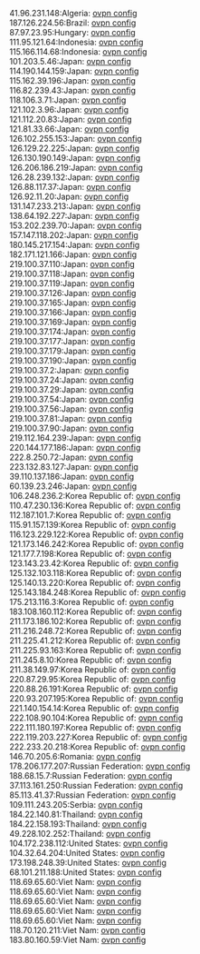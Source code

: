 41.96.231.148:Algeria: [ovpn config](vpn/41_96_231_148.ovpn)  
187.126.224.56:Brazil: [ovpn config](vpn/187_126_224_56.ovpn)  
87.97.23.95:Hungary: [ovpn config](vpn/87_97_23_95.ovpn)  
111.95.121.64:Indonesia: [ovpn config](vpn/111_95_121_64.ovpn)  
115.166.114.68:Indonesia: [ovpn config](vpn/115_166_114_68.ovpn)  
101.203.5.46:Japan: [ovpn config](vpn/101_203_5_46.ovpn)  
114.190.144.159:Japan: [ovpn config](vpn/114_190_144_159.ovpn)  
115.162.39.196:Japan: [ovpn config](vpn/115_162_39_196.ovpn)  
116.82.239.43:Japan: [ovpn config](vpn/116_82_239_43.ovpn)  
118.106.3.71:Japan: [ovpn config](vpn/118_106_3_71.ovpn)  
121.102.3.96:Japan: [ovpn config](vpn/121_102_3_96.ovpn)  
121.112.20.83:Japan: [ovpn config](vpn/121_112_20_83.ovpn)  
121.81.33.66:Japan: [ovpn config](vpn/121_81_33_66.ovpn)  
126.102.255.153:Japan: [ovpn config](vpn/126_102_255_153.ovpn)  
126.129.22.225:Japan: [ovpn config](vpn/126_129_22_225.ovpn)  
126.130.190.149:Japan: [ovpn config](vpn/126_130_190_149.ovpn)  
126.206.186.219:Japan: [ovpn config](vpn/126_206_186_219.ovpn)  
126.28.239.132:Japan: [ovpn config](vpn/126_28_239_132.ovpn)  
126.88.117.37:Japan: [ovpn config](vpn/126_88_117_37.ovpn)  
126.92.11.20:Japan: [ovpn config](vpn/126_92_11_20.ovpn)  
131.147.233.213:Japan: [ovpn config](vpn/131_147_233_213.ovpn)  
138.64.192.227:Japan: [ovpn config](vpn/138_64_192_227.ovpn)  
153.202.239.70:Japan: [ovpn config](vpn/153_202_239_70.ovpn)  
157.147.118.202:Japan: [ovpn config](vpn/157_147_118_202.ovpn)  
180.145.217.154:Japan: [ovpn config](vpn/180_145_217_154.ovpn)  
182.171.121.166:Japan: [ovpn config](vpn/182_171_121_166.ovpn)  
219.100.37.110:Japan: [ovpn config](vpn/219_100_37_110.ovpn)  
219.100.37.118:Japan: [ovpn config](vpn/219_100_37_118.ovpn)  
219.100.37.119:Japan: [ovpn config](vpn/219_100_37_119.ovpn)  
219.100.37.126:Japan: [ovpn config](vpn/219_100_37_126.ovpn)  
219.100.37.165:Japan: [ovpn config](vpn/219_100_37_165.ovpn)  
219.100.37.166:Japan: [ovpn config](vpn/219_100_37_166.ovpn)  
219.100.37.169:Japan: [ovpn config](vpn/219_100_37_169.ovpn)  
219.100.37.174:Japan: [ovpn config](vpn/219_100_37_174.ovpn)  
219.100.37.177:Japan: [ovpn config](vpn/219_100_37_177.ovpn)  
219.100.37.179:Japan: [ovpn config](vpn/219_100_37_179.ovpn)  
219.100.37.190:Japan: [ovpn config](vpn/219_100_37_190.ovpn)  
219.100.37.2:Japan: [ovpn config](vpn/219_100_37_2.ovpn)  
219.100.37.24:Japan: [ovpn config](vpn/219_100_37_24.ovpn)  
219.100.37.29:Japan: [ovpn config](vpn/219_100_37_29.ovpn)  
219.100.37.54:Japan: [ovpn config](vpn/219_100_37_54.ovpn)  
219.100.37.56:Japan: [ovpn config](vpn/219_100_37_56.ovpn)  
219.100.37.81:Japan: [ovpn config](vpn/219_100_37_81.ovpn)  
219.100.37.90:Japan: [ovpn config](vpn/219_100_37_90.ovpn)  
219.112.164.239:Japan: [ovpn config](vpn/219_112_164_239.ovpn)  
220.144.177.186:Japan: [ovpn config](vpn/220_144_177_186.ovpn)  
222.8.250.72:Japan: [ovpn config](vpn/222_8_250_72.ovpn)  
223.132.83.127:Japan: [ovpn config](vpn/223_132_83_127.ovpn)  
39.110.137.186:Japan: [ovpn config](vpn/39_110_137_186.ovpn)  
60.139.23.246:Japan: [ovpn config](vpn/60_139_23_246.ovpn)  
106.248.236.2:Korea Republic of: [ovpn config](vpn/106_248_236_2.ovpn)  
110.47.230.136:Korea Republic of: [ovpn config](vpn/110_47_230_136.ovpn)  
112.187.101.7:Korea Republic of: [ovpn config](vpn/112_187_101_7.ovpn)  
115.91.157.139:Korea Republic of: [ovpn config](vpn/115_91_157_139.ovpn)  
116.123.229.122:Korea Republic of: [ovpn config](vpn/116_123_229_122.ovpn)  
121.173.146.242:Korea Republic of: [ovpn config](vpn/121_173_146_242.ovpn)  
121.177.7.198:Korea Republic of: [ovpn config](vpn/121_177_7_198.ovpn)  
123.143.23.42:Korea Republic of: [ovpn config](vpn/123_143_23_42.ovpn)  
125.132.103.118:Korea Republic of: [ovpn config](vpn/125_132_103_118.ovpn)  
125.140.13.220:Korea Republic of: [ovpn config](vpn/125_140_13_220.ovpn)  
125.143.184.248:Korea Republic of: [ovpn config](vpn/125_143_184_248.ovpn)  
175.213.116.3:Korea Republic of: [ovpn config](vpn/175_213_116_3.ovpn)  
183.108.160.112:Korea Republic of: [ovpn config](vpn/183_108_160_112.ovpn)  
211.173.186.102:Korea Republic of: [ovpn config](vpn/211_173_186_102.ovpn)  
211.216.248.72:Korea Republic of: [ovpn config](vpn/211_216_248_72.ovpn)  
211.225.41.212:Korea Republic of: [ovpn config](vpn/211_225_41_212.ovpn)  
211.225.93.163:Korea Republic of: [ovpn config](vpn/211_225_93_163.ovpn)  
211.245.8.10:Korea Republic of: [ovpn config](vpn/211_245_8_10.ovpn)  
211.38.149.97:Korea Republic of: [ovpn config](vpn/211_38_149_97.ovpn)  
220.87.29.95:Korea Republic of: [ovpn config](vpn/220_87_29_95.ovpn)  
220.88.26.191:Korea Republic of: [ovpn config](vpn/220_88_26_191.ovpn)  
220.93.207.195:Korea Republic of: [ovpn config](vpn/220_93_207_195.ovpn)  
221.140.154.14:Korea Republic of: [ovpn config](vpn/221_140_154_14.ovpn)  
222.108.90.104:Korea Republic of: [ovpn config](vpn/222_108_90_104.ovpn)  
222.111.180.197:Korea Republic of: [ovpn config](vpn/222_111_180_197.ovpn)  
222.119.203.227:Korea Republic of: [ovpn config](vpn/222_119_203_227.ovpn)  
222.233.20.218:Korea Republic of: [ovpn config](vpn/222_233_20_218.ovpn)  
146.70.205.6:Romania: [ovpn config](vpn/146_70_205_6.ovpn)  
178.206.177.207:Russian Federation: [ovpn config](vpn/178_206_177_207.ovpn)  
188.68.15.7:Russian Federation: [ovpn config](vpn/188_68_15_7.ovpn)  
37.113.161.250:Russian Federation: [ovpn config](vpn/37_113_161_250.ovpn)  
85.113.41.37:Russian Federation: [ovpn config](vpn/85_113_41_37.ovpn)  
109.111.243.205:Serbia: [ovpn config](vpn/109_111_243_205.ovpn)  
184.22.140.81:Thailand: [ovpn config](vpn/184_22_140_81.ovpn)  
184.22.158.193:Thailand: [ovpn config](vpn/184_22_158_193.ovpn)  
49.228.102.252:Thailand: [ovpn config](vpn/49_228_102_252.ovpn)  
104.172.238.112:United States: [ovpn config](vpn/104_172_238_112.ovpn)  
104.32.64.204:United States: [ovpn config](vpn/104_32_64_204.ovpn)  
173.198.248.39:United States: [ovpn config](vpn/173_198_248_39.ovpn)  
68.101.211.188:United States: [ovpn config](vpn/68_101_211_188.ovpn)  
118.69.65.60:Viet Nam: [ovpn config](vpn/118_69_65_60.ovpn)  
118.69.65.60:Viet Nam: [ovpn config](vpn/118_69_65_60.ovpn)  
118.69.65.60:Viet Nam: [ovpn config](vpn/118_69_65_60.ovpn)  
118.69.65.60:Viet Nam: [ovpn config](vpn/118_69_65_60.ovpn)  
118.69.65.60:Viet Nam: [ovpn config](vpn/118_69_65_60.ovpn)  
118.70.120.211:Viet Nam: [ovpn config](vpn/118_70_120_211.ovpn)  
183.80.160.59:Viet Nam: [ovpn config](vpn/183_80_160_59.ovpn)  
